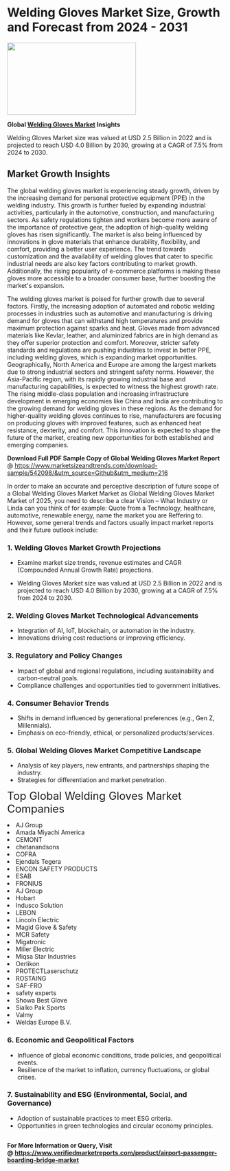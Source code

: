 <H1>Welding Gloves Market Size, Growth and Forecast from 2024 - 2031</H1><img class="aligncenter size-medium wp-image-584254" src="https://thirdeyenews.in/wp-content/uploads/2024/09/Global-Market-Research-300x168.jpeg" alt="" width="300" height="168" /><p><strong>Global&nbsp;<a href="https://www.marketsizeandtrends.com/download-sample/542098/&amp;utm_source=Github&utm_medium=216">Welding Gloves Market</a> Insights</strong></p><p>Welding Gloves Market size was valued at USD 2.5 Billion in 2022 and is projected to reach USD 4.0 Billion by 2030, growing at a CAGR of 7.5% from 2024 to 2030.</p><p><h2>Market Growth Insights</h2> <p>The global welding gloves market is experiencing steady growth, driven by the increasing demand for personal protective equipment (PPE) in the welding industry. This growth is further fueled by expanding industrial activities, particularly in the automotive, construction, and manufacturing sectors. As safety regulations tighten and workers become more aware of the importance of protective gear, the adoption of high-quality welding gloves has risen significantly. The market is also being influenced by innovations in glove materials that enhance durability, flexibility, and comfort, providing a better user experience. The trend towards customization and the availability of welding gloves that cater to specific industrial needs are also key factors contributing to market growth. Additionally, the rising popularity of e-commerce platforms is making these gloves more accessible to a broader consumer base, further boosting the market's expansion. </p> <p>The welding gloves market is poised for further growth due to several factors. Firstly, the increasing adoption of automated and robotic welding processes in industries such as automotive and manufacturing is driving demand for gloves that can withstand high temperatures and provide maximum protection against sparks and heat. Gloves made from advanced materials like Kevlar, leather, and aluminized fabrics are in high demand as they offer superior protection and comfort. Moreover, stricter safety standards and regulations are pushing industries to invest in better PPE, including welding gloves, which is expanding market opportunities. Geographically, North America and Europe are among the largest markets due to strong industrial sectors and stringent safety norms. However, the Asia-Pacific region, with its rapidly growing industrial base and manufacturing capabilities, is expected to witness the highest growth rate. The rising middle-class population and increasing infrastructure development in emerging economies like China and India are contributing to the growing demand for welding gloves in these regions. As the demand for higher-quality welding gloves continues to rise, manufacturers are focusing on producing gloves with improved features, such as enhanced heat resistance, dexterity, and comfort. This innovation is expected to shape the future of the market, creating new opportunities for both established and emerging companies. </p><p><span class=""><strong>Download Full PDF Sample Copy of Global Welding Gloves Market Report</strong> @ <a href="https://www.marketsizeandtrends.com/download-sample/542098/&amp;utm_source=Github&utm_medium=216" target="_blank">https://www.marketsizeandtrends.com/download-sample/542098/&amp;utm_source=Github&utm_medium=216</a></span></p><p>In order to make an accurate and perceptive description of future scope of a Global&nbsp;Welding Gloves Market Market as Global&nbsp;Welding Gloves Market Market of 2025, you need to describe a clear Vision &ndash; What Industry or Linda can you think of for example: Quote from a Technology, healthcare, automotive, renewable energy, name the market you are Reffering to. However, some general trends and factors usually impact market reports and their future outlook include:</p><h3>1.&nbsp;<strong>Welding Gloves Market Growth Projections</strong></h3><ul><li>Examine market size trends, revenue estimates and CAGR (Compounded Annual Growth Rate) projections.</li><li><p>Welding Gloves Market size was valued at USD 2.5 Billion in 2022 and is projected to reach USD 4.0 Billion by 2030, growing at a CAGR of 7.5% from 2024 to 2030.</p></li></ul><h3>2.&nbsp;<strong>Welding Gloves Market Technological Advancements</strong></h3><ul><li>Integration of AI, IoT, blockchain, or automation in the industry.</li><li>Innovations driving cost reductions or improving efficiency.</li></ul><h3>3.&nbsp;<strong>Regulatory and Policy Changes</strong></h3><ul><li>Impact of global and regional regulations, including sustainability and carbon-neutral goals.</li><li>Compliance challenges and opportunities tied to government initiatives.</li></ul><h3>4.&nbsp;<strong>Consumer Behavior Trends</strong></h3><ul><li>Shifts in demand influenced by generational preferences (e.g., Gen Z, Millennials).</li><li>Emphasis on eco-friendly, ethical, or personalized products/services.</li></ul><h3>5.&nbsp;<strong>Global Welding Gloves Market Competitive Landscape</strong></h3><ul><li>Analysis of key players, new entrants, and partnerships shaping the industry.</li><li>Strategies for differentiation and market penetration.</li></ul><p data-pm-slice="1 1 []"><span style="color: inherit; font-family: inherit; font-size: 25px;">Top Global Welding Gloves Market Companies</span></p><div class="" data-test-id=""><p><li>AJ Group</li><li> Amada Miyachi America</li><li> CEMONT</li><li> chetanandsons</li><li> COFRA</li><li> Ejendals Tegera</li><li> ENCON SAFETY PRODUCTS</li><li> ESAB</li><li> FRONIUS</li><li> AJ Group</li><li> Hobart</li><li> Indusco Solution</li><li> LEBON</li><li> Lincoln Electric</li><li> Magid Glove & Safety</li><li> MCR Safety</li><li> Migatronic</li><li> Miller Electric</li><li> Miqsa Star Industries</li><li> Oerlikon</li><li> PROTECTLaserschutz</li><li> ROSTAING</li><li> SAF-FRO</li><li> safety experts</li><li> Showa Best Glove</li><li> Sialko Pak Sports</li><li> Valmy</li><li> Weldas Europe B.V.</li></p></div><h3>6.&nbsp;<strong>Economic and Geopolitical Factors</strong></h3><ul><li>Influence of global economic conditions, trade policies, and geopolitical events.</li><li>Resilience of the market to inflation, currency fluctuations, or global crises.</li></ul><h3>7.&nbsp;<strong>Sustainability and ESG (Environmental, Social, and Governance)</strong></h3><ul><li>Adoption of sustainable practices to meet ESG criteria.</li><li>Opportunities in green technologies and circular economy principles.</li></ul><h2><strong style="font-size: 14px;">For More Information or Query, Visit @&nbsp;</strong><a style="background-color: #ffffff; font-size: 14px;" href="https://www.marketsizeandtrends.com/report/welding-gloves-market/" target="_blank">https://www.verifiedmarketreports.com/product/airport-passenger-boarding-bridge-market</a></h2>
